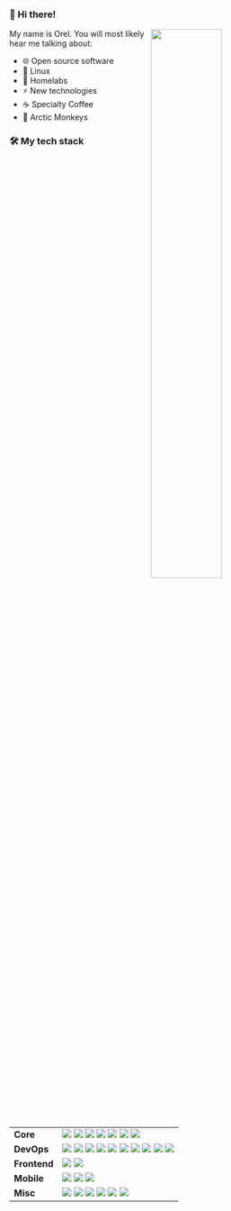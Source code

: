 <h3>👋 Hi there!</h3>

<img src="https://raw.githubusercontent.com/onimur/.github/master/.resources/git-header.svg" align="right" width="50%">

My name is Orel. You will most likely hear me talking about:
<ul>
  <li>🌐 Open source software</li>
  <li>🐧 Linux</li>
  <li>🔬 Homelabs</li>
  <li>⚡ New technologies</li>
  <li>☕ Specialty Coffee</li>
  <li>🐒 Arctic Monkeys</li>
</ul>

<h3>🛠️ My tech stack</h3>

<table>
  <tbody>
    <tr>
      <td><b>Core</b></td>
      <td>
        <img src="https://img.shields.io/static/v1?label=&message=Go&color=00ADD8&logo=go&logoColor=FFFFFF&style=flat-square" />
        <img src="https://img.shields.io/static/v1?label=&message=TypeScript&color=3178C6&logo=typescript&logoColor=FFFFFF&style=flat-square" />
        <img src ="https://img.shields.io/static/v1?label=&message=Rust&color=000000&logo=rust&logoColor=FFFFFF&style=flat-square" />
        <img src="https://img.shields.io/static/v1?label=&message=Python&color=3C78A9&logo=python&logoColor=FFFFFF&style=flat-square" />
        <img src ="https://img.shields.io/badge/-C%20&%20C++-3c484f?style=flat-square&logo=C" />
        <img src ="https://img.shields.io/static/v1?label=&message=Java&color=B8894D&logo=openjdk&logoColor=FFFFFF&style=flat-square" />
        <img src ="https://img.shields.io/static/v1?label=&message=Ruby&color=c21d4c&logo=ruby&logoColor=FFFFFF&style=flat-square" />
      </td>
    </tr>
    <tr>
      <td><b>DevOps</b></td>
      <td>
        <img src="https://img.shields.io/static/v1?label=&message=Docker&color=2496ED&logo=docker&logoColor=FFFFFF&style=flat-square" />
        <img src="https://img.shields.io/static/v1?label=&message=Kubernetes&color=4182b4&logo=kubernetes&logoColor=FFFFFF&style=flat-square" />
        <img src="https://img.shields.io/static/v1?label=&message=Terraform&color=844FBA&logo=terraform&logoColor=FFFFFF&style=flat-square" />
        <img src="https://img.shields.io/static/v1?label=&message=Ansible&color=EE0000&logo=ansible&logoColor=FFFFFF&style=flat-square" />
        <img src="https://img.shields.io/badge/-Argo CD-96dbd7?style=flat-square&logo=Argo" />
        <img src="https://img.shields.io/badge/-Helm-332d57?style=flat-square&logo=Helm" />
        <img src="https://img.shields.io/badge/-Jenkins-152630?style=flat-square&logo=Jenkins" />
        <img src="https://img.shields.io/badge/-Chef-faddad?style=flat-square&logo=Chef" />
        <img src="https://img.shields.io/badge/-Nix-97c6e6?style=flat-square&logo=NixOS" />
        <img src="https://img.shields.io/badge/-Cloud-B87620?style=flat-square&logo=amazonaws" />
      </td>
    </tr>
    <tr>
      <td><b>Frontend</b></td>
      <td>
        <img src="https://img.shields.io/badge/-React-1c406e?style=flat-square&logo=React" />
        <img src="https://img.shields.io/badge/-Svelte-FCB817?style=flat-square&logo=svelte" />
      </td>
    </tr>
    <tr>
      <td><b>Mobile</b></td>
      <td>
        <img src="https://img.shields.io/badge/-React%20Native-1c406e?style=flat-square&logo=React" />
        <img src="https://img.shields.io/badge/-Flutter-55C0F0?style=flat-square&logo=Flutter" />
        <img src="https://img.shields.io/static/v1?label=&message=Kotlin&color=7F52FF&logo=kotlin&logoColor=FFFFFF&style=flat-square" />
      </td>
    </tr>
    <tr>
      <td><b>Misc</b></td>
      <td>
        <img src="https://img.shields.io/static/v1?label=&message=Linux&color=F8F655&logo=linux&logoColor=000000&style=flat-square" />
        <img src="https://img.shields.io/static/v1?label=&message=Bash&color=4EAA25&logo=gnubash&logoColor=FFFFFF&style=flat-square" />
        <img src="https://img.shields.io/badge/-SQL-ebdf9d?style=flat-square&logo=postgresql" />
        <img src="https://img.shields.io/badge/-NoSQL-c1ed76?style=flat-square&logo=mongodb" />
        <img src="https://img.shields.io/badge/-GraphQL-DE33A6?style=flat-square&logo=graphql" />
        <img src="https://img.shields.io/badge/-Firebase-C58E28?style=flat-square&logo=Firebase" />
      </td>
    </tr>
  </tbody>
</table>

<!-- <img src="https://raw.githubusercontent.com/onimur/.github/master/.resources/git-header.svg" align="right" width="35%"> -->

